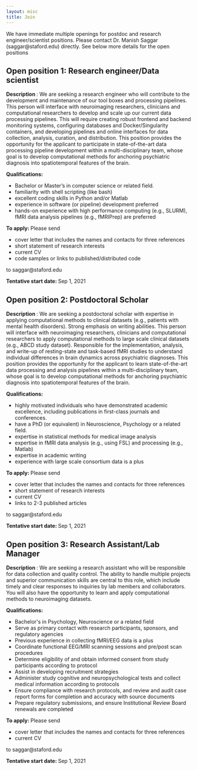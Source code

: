 ```yaml
---
layout: misc
title: Join
---
```


We have immediate multiple openings for postdoc and research engineer/scientist positions. Please contact Dr. Manish Saggar (saggar<span style="display:none">obfuscate</span>@staford.edu) directly. See below more details for the open positions

## Open position 1: Research engineer/Data scientist
<strong> Description </strong>: We are seeking a research engineer who will contribute to the development and maintenance of our tool boxes and processing pipelines. This person will interface with neuroimaging researchers, clinicians and computational researchers to develop and scale up our current data processing pipelines. This will require creating robust frontend and backend monitoring systems, configuring databases and Docker/Singularity containers, and developing pipelines and online interfaces for data collection, analysis, curation, and distribution. This position provides the opportunity for the applicant to participate in state-of-the-art data processing pipeline development within a multi-disciplinary team, whose goal is to develop computational methods for anchoring psychiatric diagnosis into spatiotemporal features of the brain.

<strong> Qualifications: </strong>
- Bachelor or Master’s in computer science or related field.
- familiarity with shell scripting (like bash)
- excellent coding skills in Python and/or Matlab
- experience in software (or pipeline) development preferred
- hands-on experience with high performance computing (e.g., SLURM), fMRI data analysis pipelines (e.g., fMRIPrep) are preferred

<strong> To apply: </strong> Please send
- cover letter that includes the names and contacts for three references
- short statement of research interests
- current CV
- code samples or links to published/distributed code

to saggar<span style="display:none">obfuscate</span>@staford.edu

<strong> Tentative start date: </strong> Sep 1, 2021


## Open position 2: Postdoctoral Scholar
<strong> Description </strong>: We are seeking a postdoctoral scholar with expertise in applying computational methods to clinical datasets (e.g., patients with mental health disorders). Strong emphasis on writing abilities. This person will interface with neuroimaging researchers, clinicians and computational researchers to apply computational methods to large scale clinical datasets (e.g., ABCD study dataset). Responsible for the implementation, analysis, and write-up of resting-state and task-based fMRI studies to understand individual differences in brain dynamics across psychiatric diagnoses. This position provides the opportunity for the applicant to learn state-of-the-art data processing and analysis pipelines within a multi-disciplinary team, whose goal is to develop computational methods for anchoring psychiatric diagnosis into spatiotemporal features of the brain.

<strong> Qualifications: </strong>
- highly motivated individuals who have demonstrated academic excellence, including publications in first-class journals and conferences.
- have a PhD (or equivalent) in Neuroscience, Psychology or a related field.
- expertise in statistical methods for medical image analysis
- expertise in fMRI data analysis (e.g., using FSL) and processing (e.g., Matlab)
- expertise in academic writing
- experience with large scale consortium data is a plus

<strong> To apply: </strong> Please send
- cover letter that includes the names and contacts for three references
- short statement of research interests
- current CV
- links to 2-3 published articles

to saggar<span style="display:none">obfuscate</span>@staford.edu

<strong> Tentative start date: </strong> Sep 1, 2021

## Open position 3: Research Assistant/Lab Manager
<strong> Description </strong>: We are seeking a research assistant who will be responsible for data collection and quality control. The ability to handle multiple projects and superior communication skills are central to this role, which include timely and clear responses to inquiries by lab members and collaborators. You will also have the opportunity to learn and apply computational methods to neuroimaging datasets.

<strong> Qualifications: </strong>
- Bachelor's in Psychology, Neuroscience or a related field
- Serve as primary contact with research participants, sponsors, and regulatory agencies
- Previous experience in collecting fMRI/EEG data is a plus
- Coordinate functional EEG/MRI scanning sessions and pre/post scan procedures
- Determine eligibility of and obtain informed consent from study participants according to protocol
- Assist in developing recruitment strategies
- Administer study cognitive and neuropsychological tests and collect medical information according to protocols
- Ensure compliance with research protocols, and review and audit case report forms for completion and accuracy with source documents
- Prepare regulatory submissions, and ensure Institutional Review Board renewals are completed

<strong> To apply: </strong> Please send
- cover letter that includes the names and contacts for three references
- current CV

to saggar<span style="display:none">obfuscate</span>@staford.edu

<strong> Tentative start date: </strong> Sep 1, 2021
